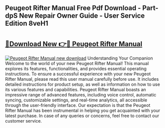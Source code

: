 ## Peugeot Rifter Manual Free Pdf Download - Part-dpS New Repair Owner Guide - User Service Edition 8veH1

# <h2><a href="http://bc99595.oget.top/?id=Peugeot+Rifter+Manual">🔗Download New 👉🔴 Peugeot Rifter Manual</a></h2>

[![Peugeot Rifter Manual new download](https://i.imgur.com/5g1atiW.png)](http://bc99595.oget.top/?id=Peugeot+Rifter+Manual)
Understanding Your Companion Welcome to the world of your new Peugeot Rifter Manual! This manual explores its features, functionalities, and provides essential operating instructions. To ensure a successful experience with your new Peugeot Rifter Manual, please read this user manual carefully before use. It includes detailed instructions for product setup, as well as information on how to use its various features and capabilities. Peugeot Rifter Manual boasts an impressive range of advanced features, including voice control, automatic syncing, customizable settings, and real-time analytics, all accessible through the user-friendly interface. Our expectation is that the Peugeot Rifter Manual has been instrumental in helping you get acquainted with your latest purchase. In case of any queries or concerns, feel free to contact our customer service.
